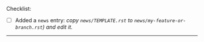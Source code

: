 Checklist:

- [ ] Added a `news` entry: _copy `news/TEMPLATE.rst` to `news/my-feature-or-branch.rst`) and edit it._

---
